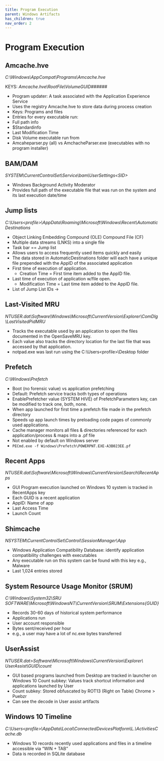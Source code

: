 ```yaml
---
title: Program Execution
parent: Windows Artifacts
has_children: true
nav_order: 2
---
```


# Program Execution


## Amcache.hve
_C:\Windows\AppCompat\Programs\Amcache.hve_

KEYS: _Amcache.hve\RootFile\VolumeGUID\######_
- Program updater: A task associated with the Application Experience Service
- Uses the registry Amcache.hve to store data during process creation
- Keys: Programs and files
- Entries for every executable run:
- Full path info
- $Standardinfo
- Last Modification Time
- Disk Volume executable run from
- Amcaheparser.py (all) vs AmchacheParser.exe (executables with no program installer)

## BAM/DAM
_SYSTEM\CurrentControlSet\Service\bam\UserSettings\<SID>_
- Windows Background Activity Moderator
- Provides full path of the executable file that was run on the system and its last execution date/time

## Jump lists
_C:\Users\<profile>\AppData\Roaming\Microsoft\Windows\Recent\AutomaticDestinations_
- Object Linking Embedding Compound (OLE) Compound File (CF)
- Multiple data streams (LNKS) into a single file
- Task bar == Jump list
- Allows users to access frequently used items quickly and easily
- The data stored in AutomaticDestinations folder will each have a unique file prepended with the AppID of the associated application
- First time of execution of application.
    - Creation Time = First time item added to the AppID file.
- Last time of execution of application w/file open.
    - Modification Time = Last time item added to the AppID file.
- List of Jump List IDs ->

## Last-Visited MRU
_NTUSER.dat\Software\Windows\Microsoft\CurrentVersion\Explorer\ComDlg\LastVisitedPidMRU_
- Tracks the executable used by an application to open the files documented in the OpenSaveMRU key.
- Each value also tracks the directory location for the last file that was accessed by that application.
- notpad.exe was last run using the C:\Users\<profile>\Desktop folder

## Prefetch
_C:\Windows\Prefetch_
- Boot (no forensic value) vs application prefetching
- Default: Prefetch service tracks both types of operations
- EnablePrefetcher value (SYSTEM HIVE) of PrefetchParameters key, can be modified to track one, both, none.
- When app launched for first time a prefetch file made in the prefetch directory
- Speeds up app launch times by preloading code pages of commonly used applications.
- Cache manager monitors all files & directories referenced for each application/process & maps into a .pf file
- Not enabled by default on Windows server
- `PECmd.exe -f Windows\Prefetch\POWERPNT.EXE-A3B023EE.pf`

## Recent Apps
_NTUSER.dat\Software\Microsoft\Windows\CurrentVersion\Search\RecentApps_
- GUI Program execution launched on Windows 10 system is tracked in RecentApps key
- Each GUID is a recent application
- AppID: Name of app
- Last Access Time
- Launch Count

## Shimcache
_NSYSTEM\CurrentControlSet\Control\SessionManager\App_
- Windows Application Compatibility Database: identify application compatibility challenges with executables
- Any executable run on this system can be found with this key e.g., Malware
- Last 1,024 entries stored

## System Resource Usage Monitor (SRUM)
_C:\Windows\System32\SRU_
_SOFTWARE\Microsoft\WindowsNT\CurrentVersion\SRUM\Extensions\{GUID}_

- Records 30-60 days of historical system performance
- Applications run
- User account responsible
- Bytes sent/received per hour
- e.g., a user may have a lot of nc.exe bytes transferred

## UserAssist
_NTUSER.dat>Software\Microsoft\Windows\CurrentVersion\Explorer\ UserAssist\GUID\count_
- GUI based programs launched from Desktop are tracked in launcher on Windows 10 Count subkey: Values track shortcut information and applications launched by User
- Count subkey: Stored obfuscated by ROT13 (Right on Table) Chrome > Puebzr
- Can see the decode in User assist artifacts

## Windows 10 Timeline
_C:\Users\<profile>\AppData\Local\ConnectedDevicesPlatform\L.<profile>\ActivitiesCache.db_
- Windows 10 records recently used applications and files in a timeline accessible via “WIN + TAB”
- Data is recorded in SQLite database
